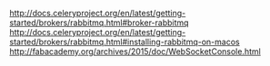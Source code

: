 http://docs.celeryproject.org/en/latest/getting-started/brokers/rabbitmq.html#broker-rabbitmq
http://docs.celeryproject.org/en/latest/getting-started/brokers/rabbitmq.html#installing-rabbitmq-on-macos
http://fabacademy.org/archives/2015/doc/WebSocketConsole.html